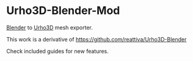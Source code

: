 Urho3D-Blender-Mod
==============

[Blender](http://www.blender.org) to [Urho3D](https://urho3d.github.io) mesh exporter.

This work is a derivative of https://github.com/reattiva/Urho3D-Blender 

Check included guides for new features.